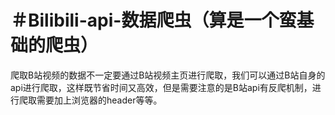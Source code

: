 ＃Bilibili-api-数据爬虫（算是一个蛮基础的爬虫）
========================
爬取B站视频的数据不一定要通过B站视频主页进行爬取，我们可以通过B站自身的api进行爬取，这样既节省时间又高效，但是需要注意的是B站api有反爬机制，进行爬取需要加上浏览器的header等等。
